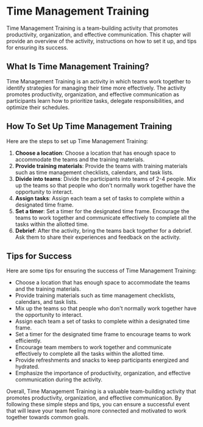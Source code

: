 Time Management Training
===========================================================

Time Management Training is a team-building activity that promotes productivity, organization, and effective communication. This chapter will provide an overview of the activity, instructions on how to set it up, and tips for ensuring its success.

What Is Time Management Training?
---------------------------------

Time Management Training is an activity in which teams work together to identify strategies for managing their time more effectively. The activity promotes productivity, organization, and effective communication as participants learn how to prioritize tasks, delegate responsibilities, and optimize their schedules.

How To Set Up Time Management Training
--------------------------------------

Here are the steps to set up Time Management Training:

1. **Choose a location**: Choose a location that has enough space to accommodate the teams and the training materials.
2. **Provide training materials**: Provide the teams with training materials such as time management checklists, calendars, and task lists.
3. **Divide into teams**: Divide the participants into teams of 2-4 people. Mix up the teams so that people who don't normally work together have the opportunity to interact.
4. **Assign tasks**: Assign each team a set of tasks to complete within a designated time frame.
5. **Set a timer**: Set a timer for the designated time frame. Encourage the teams to work together and communicate effectively to complete all the tasks within the allotted time.
6. **Debrief**: After the activity, bring the teams back together for a debrief. Ask them to share their experiences and feedback on the activity.

Tips for Success
----------------

Here are some tips for ensuring the success of Time Management Training:

* Choose a location that has enough space to accommodate the teams and the training materials.
* Provide training materials such as time management checklists, calendars, and task lists.
* Mix up the teams so that people who don't normally work together have the opportunity to interact.
* Assign each team a set of tasks to complete within a designated time frame.
* Set a timer for the designated time frame to encourage teams to work efficiently.
* Encourage team members to work together and communicate effectively to complete all the tasks within the allotted time.
* Provide refreshments and snacks to keep participants energized and hydrated.
* Emphasize the importance of productivity, organization, and effective communication during the activity.

Overall, Time Management Training is a valuable team-building activity that promotes productivity, organization, and effective communication. By following these simple steps and tips, you can ensure a successful event that will leave your team feeling more connected and motivated to work together towards common goals.
